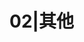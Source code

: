 # 02|其他

[//]: # (- [01 | 时势与英雄：HTTP 的前世今生]&#40;./01.md&#41;)

[//]: # (- [02 | HTTP 是什么？HTTP 又不是什么？]&#40;./02.md&#41;)

[//]: # (- [03 | HTTP 世界全览：与 HTTP 相关的各种概念]&#40;./03.md&#41;)

[//]: # (- [04 | HTTP 世界全览：与 HTTP 相关的各种协议]&#40;./04.md&#41;)

[//]: # (- [05 | 常说的四层和七层到底是什么？五层、六层哪去了？]&#40;./05.md&#41;)

[//]: # (- [06 | 域名里有哪些门道？]&#40;./06.md&#41;)

[//]: # (- [07 | 自己动手，搭建 HTTP 实验环境]&#40;./07.md&#41;)
